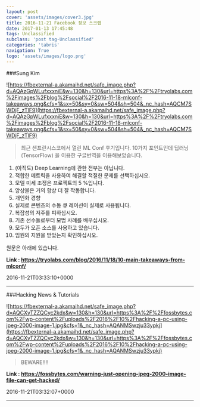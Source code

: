```yaml
---
layout: post
cover: 'assets/images/cover3.jpg'
title: 2016-11-21 Facebook 정보 스크랩
date: 2017-01-13 17:45:48
tags: Unclassified
subclass: 'post tag-Unclassified'
categories: 'tabris'
navigation: True
logo: 'assets/images/logo.png'
---
```


###Sung Kim

![https://fbexternal-a.akamaihd.net/safe_image.php?d=AQAzGpWLufxxxniE&w=130&h=130&url=https%3A%2F%2Ftryolabs.com%2Fimages%2Fblog%2Fsocial%2F2016-11-18-mlconf-takeaways.png&cfs=1&sx=50&sy=0&sw=504&sh=504&_nc_hash=AQCM7SWDjF_zTlF9](https://fbexternal-a.akamaihd.net/safe_image.php?d=AQAzGpWLufxxxniE&w=130&h=130&url=https%3A%2F%2Ftryolabs.com%2Fimages%2Fblog%2Fsocial%2F2016-11-18-mlconf-takeaways.png&cfs=1&sx=50&sy=0&sw=504&sh=504&_nc_hash=AQCM7SWDjF_zTlF9)

>최근 샌프란시스코에서 열린  ML Conf 후기입니다. 10가지 포인트인데 딥러닝 (TensorFlow) 을 이용한 구글번역을 이용해보았습니다.

1. (아직도) Deep Learning에 관한 전부는 아닙니다.
2. 적합한 메트릭을 사용하여 해결할 적절한 문제를 선택하십시오.
3. 모델 미세 조정은 프로젝트의 5 %입니다.
4. 앙상블은 거의 항상 더 잘 작동합니다.
5. 개인화 경향
6. 실제로 콘텐츠의 수동 큐 레이션이 실제로 사용됩니다.
7. 복잡성의 저주를 피하십시오.
8. 기존 선수들로부터 모범 사례를 배우십시오.
9. 모두가 오픈 소스를 사용하고 있습니다.
10. 임원의 지원을 받았는지 확인하십시오.

원문은 아래에 있습니다.


**Link : <https://tryolabs.com/blog/2016/11/18/10-main-takeaways-from-mlconf/>**

2016-11-21T03:33:10+0000

---

###Hacking News & Tutorials

![https://fbexternal-a.akamaihd.net/safe_image.php?d=AQCXyTZZQCyc2kdx&w=130&h=130&url=https%3A%2F%2Ffossbytes.com%2Fwp-content%2Fuploads%2F2016%2F10%2Fhacking-a-pc-using-jpeg-2000-image-1.jpg&cfs=1&_nc_hash=AQANMSwzju33ypkj](https://fbexternal-a.akamaihd.net/safe_image.php?d=AQCXyTZZQCyc2kdx&w=130&h=130&url=https%3A%2F%2Ffossbytes.com%2Fwp-content%2Fuploads%2F2016%2F10%2Fhacking-a-pc-using-jpeg-2000-image-1.jpg&cfs=1&_nc_hash=AQANMSwzju33ypkj)

>BEWARE!!!!

**Link : <https://fossbytes.com/warning-just-opening-jpeg-2000-image-file-can-get-hacked/>**

2016-11-21T03:32:07+0000

---


